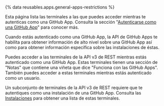{% data reusables.apps.general-apps-restrictions %}

Esta página lista las terminales a las que puedes acceder mientras te autenticas como una GitHub App. Consulta la sección "[Autenticarse como una GitHub App](/apps/building-github-apps/authenticating-with-github-apps/#authenticating-as-a-github-app)" para conocer más.

Cuando estás autenticado como una GitHub App, la API de GitHub Apps te habilita para obtener información de alto nivel sobre una GitHub App así como para obtener información específica sobre las instalaciones de éstas.

Puedes acceder a las terminales de la API v3 de REST mientras estás autenticado como una GitHub App. Estas terminales tienen una sección de "Notas" que contiene una viñeta que dice "Funciona con las GitHub Apps". También puedes acceder a estas terminales mientras estás autenticado como un usuario.

Un subconjunto de terminales de la API v3 de REST requiere que te autentiques como una instalación de una GitHub App. Consulta las [Instalaciones](/rest/reference/apps#installations) para obtener una lista de estas terminales.
